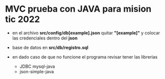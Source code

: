 # MVC prueba con JAVA para mision tic 2022

- en el archivo **src/config/db[example].json** quitar **"[example]"** y colocar las credenciales dentro del **json**

- base de datos en **src/db/registro.sql**
- en dado caso de que no funcione el programa revisar tener las librerias
  - JDBC mysql-java
  - json-simple-java
